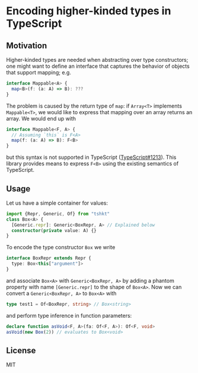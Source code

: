 # Encoding higher-kinded types in TypeScript

## Motivation

Higher-kinded types are needed when abstracting over type constructors; one might want to define an interface
that captures the behavior of objects that support mapping; e.g.

```typescript
interface Mappable<A> {
  map<B>(f: (a: A) => B): ???
}
```

The problem is caused by the return type of `map`: if `Array<T>` implements `Mappable<T>`, we would like to express that mapping over an array returns an array. We would end up with

```typescript
interface Mappable<F, A> {
  // Assuming `this` is F<A>
  map(f: (a: A) => B): F<B>
}
```

but this syntax is not supported in TypeScript ([TypeScript#1213](https://github.com/Microsoft/TypeScript/issues/1213)). This library provides means to express `F<B>` using the existing semantics of TypeScript.

## Usage

Let us have a simple container for values:

```typescript
import {Repr, Generic, Of} from "tshkt"
class Box<A> {
  [Generic.repr]: Generic<BoxRepr, A> // Explained below
  constructor(private value: A) {}
}
```

To encode the type constructor `Box` we write

```typescript
interface BoxRepr extends Repr {
  type: Box<this["argument"]>
}
```

and associate `Box<A>` with `Generic<BoxRepr, A>` by adding a phantom property with name `[Generic.repr]` to
the shape of `Box<A>`. Now we can convert a `Generic<BoxRepr, A>` to `Box<A>` with

```typescript
type test1 = Of<BoxRepr, string> // Box<string>
```

and perform type inference in function parameters:

```typescript
declare function asVoid<F, A>(fa: Of<F, A>): Of<F, void>
asVoid(new Box(2)) // evaluates to Box<void>
```

## License

MIT